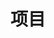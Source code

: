<!--
 * @Author: JDR
 * @Date: 2020-08-03 11:05:22
 * @LastEditTime: 2020-08-03 15:51:52
 * @LastEditors: Please set LastEditors
 * @Description: In User Settings Edit
 * @FilePath: \JDR_Blog\docs\zh-cn\README.md
--> 
# 项目